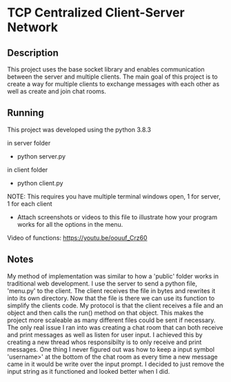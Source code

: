 # TCP Centralized Client-Server Network 

## Description

This project uses the base socket library and enables communication between the server and multiple clients. The main goal of this project is to create a way for multiple clients to exchange messages with each other as well as create and join chat rooms.

## Running

This project was developed using the python 3.8.3

in server folder
  * python server.py
  
in client folder
  * python client.py
  
 NOTE: This requires you have multiple terminal windows open, 1 for server, 1 for each client

* Attach screenshots or videos to this file to illustrate how your program works for all the options in the menu. 

Video of functions: https://youtu.be/oouuf_Crz60

## Notes

My method of implementation was similar to how a 'public' folder works in traditional web development. I use the server to send a python file, 'menu.py' to the client.
The client receives the file in bytes and rewrites it into its own directory. Now that the file is there we can use its function to simplify the clients code. My protocol
is that the client receives a file and an object and then calls the run() method on that object. This makes the project more scaleable as many different files could be sent if necessary. The only real issue I ran into was creating a chat room that can both receive and print messages as well as listen for user input. I achieved this by creating a new thread whos responsibilty is to only receive and print messages. One thing I never figured out was how to keep a input symbol 'username>' at the bottom of the chat room as every time a new message came in it would be write over the input prompt. I decided to just remove the input string as it functioned and looked better when I did.  

